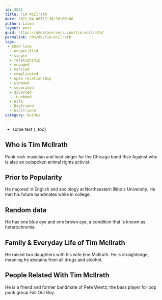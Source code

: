 ```yaml
---
id: 3882
title: Tim McIlrath
date: 2021-04-06T12:36:38+00:00
author: Laima
layout: post
guid: https://ukdataservers.com/tim-mcilrath/
permalink: /04/06/tim-mcilrath
tags:
 - show love
  - unspecified
  - single
  - relationship
  - engaged
  - married
  - complicated
  - open relationship
  - widowed
  - separated
  - divorced
   - Husband
  - Wife
  - Boyfriend
  - Girlfriend
category: Guides
---
```


* some text
{: toc}


## Who is Tim McIlrath
                  
                  
                  
Punk rock musician and lead singer for the Chicago band Rise Against who is also an outspoken animal rights activist. 
                  
              
            
              
            
                
                
                
## Prior to Popularity
                  
                  
                  
He majored in English and sociology at Northeastern Illinois University. He met his future bandmates while in college. 
                  
              
            
              
            
                
                
                
## Random data
                  
                  
                  
He has one blue eye and one brown eye, a condition that is known as heterochromia. 
                  
              
            
              
            
                
                
                
## Family & Everyday Life of Tim McIlrath
                  
                  
                  
He raised two daughters with his wife Erin McIlrath. He is straightedge, meaning he abstains from all drugs and alcohol. 
                  
              
            
              
            
                
                
                
## People Related With Tim McIlrath
                  
                  
                  
He is a friend and former bandmate of Pete Wentz, the bass player for pop punk group Fall Out Boy. 
                  
              
            
              
            
                
              
            
              
              
            
            
              
            
          
          
          